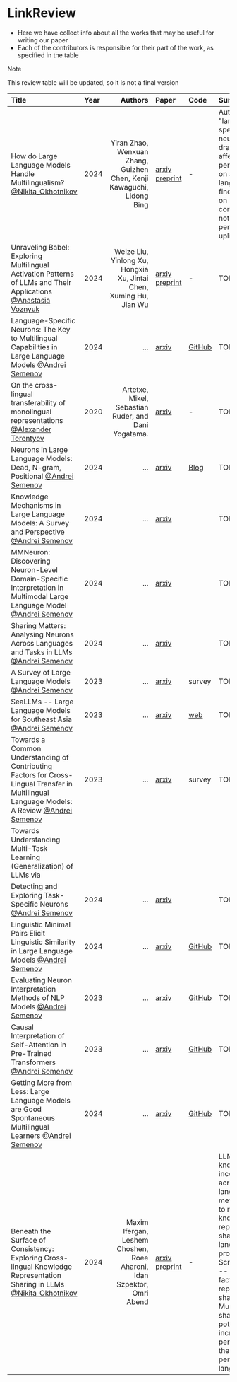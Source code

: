 # LinkReview

- Here we have collect info about all the works that may be useful for writing our paper
- Each of the contributors is responsible for their part of the work, as specified in the table

> [!NOTE]
> This review table will be updated, so it is not a final version

| Title | Year | Authors | Paper | Code | Summary |
| :--- | :--- | ---: | :--- | :--- | :--- |
| How do Large Language Models Handle Multilingualism? [@Nikita_Okhotnikov](https://github.com/Wayfarer123) | 2024 | Yiran Zhao, Wenxuan Zhang, Guizhen Chen, Kenji Kawaguchi, Lidong Bing | [arxiv preprint](https://arxiv.org/pdf/2402.18815) | - | Authors define "language specific neurons" that dramatically affect the performance on a single language and finetune these on little training corpus gaining noticeable performance uplift |
| Unraveling Babel: Exploring Multilingual Activation Patterns of LLMs and Their Applications [@Anastasia Voznyuk](https://github.com/natriistorm) | 2024 | Weize Liu, Yinlong Xu, Hongxia Xu, Jintai Chen, Xuming Hu, Jian Wu | [arxiv preprint](https://arxiv.org/pdf/2402.16367) | - | TODO |
| Language-Specific Neurons: The Key to Multilingual Capabilities in Large Language Models [@Andrei Semenov](https://github.com/Andron00e) | 2024 | ... | [arxiv](https://arxiv.org/abs/2402.16438) | [GitHub](https://github.com/RUCAIBox/Language-Specific-Neurons) | TODO |
| On the cross-lingual transferability of monolingual representations [@Alexander Terentyev](https://github.com/lopate) | 2020 | Artetxe, Mikel, Sebastian Ruder, and Dani Yogatama. | [arxiv](https://arxiv.org/abs/1910.11856) | - | TODO |
| Neurons in Large Language Models: Dead, N-gram, Positional [@Andrei Semenov](https://github.com/Andron00e) | 2024 | ... | [arxiv](https://arxiv.org/abs/2309.04827) | [Blog]([https://github.com/RUCAIBox/Language-Specific-Neurons](https://lena-voita.github.io/posts/neurons_in_llms_dead_ngram_positional.html)) | TODO |
| Knowledge Mechanisms in Large Language Models: A Survey and Perspective [@Andrei Semenov](https://github.com/Andron00e) | 2024 | ... | [arxiv](https://arxiv.org/abs/2407.15017) |  | TODO |
| MMNeuron: Discovering Neuron-Level Domain-Specific Interpretation in Multimodal Large Language Model [@Andrei Semenov](https://github.com/Andron00e) | 2024 | ... | [arxiv](https://arxiv.org/abs/2406.11193) |  | TODO |
| Sharing Matters: Analysing Neurons Across Languages and Tasks in LLMs [@Andrei Semenov](https://github.com/Andron00e) | 2024 | ... | [arxiv](https://arxiv.org/abs/2406.09265) |  | TODO |
| A Survey of Large Language Models [@Andrei Semenov](https://github.com/Andron00e) | 2023 | ... | [arxiv](https://arxiv.org/abs/2303.18223) | survey | TODO |
| SeaLLMs -- Large Language Models for Southeast Asia [@Andrei Semenov](https://github.com/Andron00e) | 2023 | ... | [arxiv](https://arxiv.org/abs/2312.00738) | [web](https://damo-nlp-sg.github.io/SeaLLMs/) | TODO |
| Towards a Common Understanding of Contributing Factors for Cross-Lingual Transfer in Multilingual Language Models: A Review [@Andrei Semenov](https://github.com/Andron00e) | 2023 | ... | [arxiv](https://arxiv.org/abs/2305.16768) | survey | TODO |
| Towards Understanding Multi-Task Learning (Generalization) of LLMs via
Detecting and Exploring Task-Specific Neurons [@Andrei Semenov](https://github.com/Andron00e) | 2024 | ... | [arxiv](https://www.arxiv.org/abs/2407.06488) |  | TODO |
| Linguistic Minimal Pairs Elicit Linguistic Similarity in Large Language Models [@Andrei Semenov](https://github.com/Andron00e) | 2024 | ... | [arxiv](https://arxiv.org/abs/2409.12435) | [GitHub](https://github.com/ChenDelong1999/Linguistic-Similarity) | TODO |
| Evaluating Neuron Interpretation Methods of NLP Models [@Andrei Semenov](https://github.com/Andron00e) | 2023 | ... | [arxiv](https://arxiv.org/abs/2301.12608) | [GitHub](https://github.com/fdalvi/neuron-comparative-analysis) | TODO |
| Causal Interpretation of Self-Attention in Pre-Trained Transformers [@Andrei Semenov](https://github.com/Andron00e) | 2023 | ... | [arxiv](https://arxiv.org/abs/2310.20307) | [GitHub](https://github.com/IntelLabs/causality-lab) | TODO |
| Getting More from Less: Large Language Models are Good Spontaneous Multilingual Learners [@Andrei Semenov](https://github.com/Andron00e) | 2024 | ... | [arxiv](https://arxiv.org/abs/2405.13816) | [GitHub](https://github.com/Shimao-Zhang/LLM-Multilingual-Learner) | TODO |
| Beneath the Surface of Consistency: Exploring Cross-lingual Knowledge Representation Sharing in LLMs [@Nikita_Okhotnikov](https://github.com/Wayfarer123) | 2024 | Maxim Ifergan, Leshem Choshen, Roee Aharoni, Idan Szpektor, Omri Abend | [arxiv preprint](https://www.arxiv.org/pdf/2408.10646) | - | LLM factual knowledge are inconsistent across languages. The methodology to measure knowledge representations sharing across languages proposed. Script similarity -- dominant factor in representation sharing. Multiligual sharing has a potential to increase performance in the best-performing language. |

